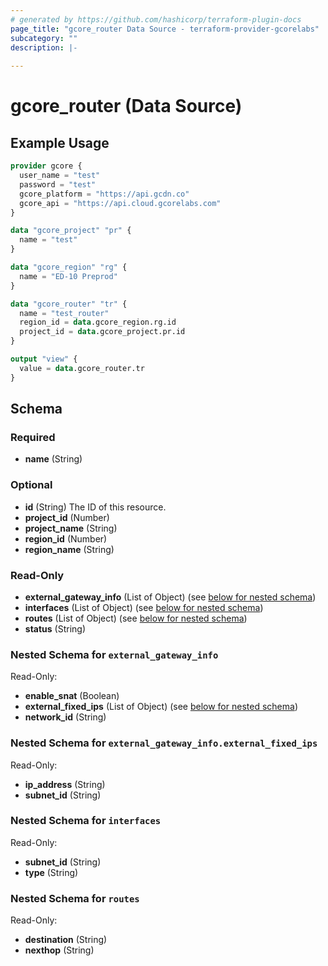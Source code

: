 ```yaml
---
# generated by https://github.com/hashicorp/terraform-plugin-docs
page_title: "gcore_router Data Source - terraform-provider-gcorelabs"
subcategory: ""
description: |-
  
---
```


# gcore_router (Data Source)



## Example Usage

```terraform
provider gcore {
  user_name = "test"
  password = "test"
  gcore_platform = "https://api.gcdn.co"
  gcore_api = "https://api.cloud.gcorelabs.com"
}

data "gcore_project" "pr" {
  name = "test"
}

data "gcore_region" "rg" {
  name = "ED-10 Preprod"
}

data "gcore_router" "tr" {
  name = "test_router"
  region_id = data.gcore_region.rg.id
  project_id = data.gcore_project.pr.id
}

output "view" {
  value = data.gcore_router.tr
}
```

<!-- schema generated by tfplugindocs -->
## Schema

### Required

- **name** (String)

### Optional

- **id** (String) The ID of this resource.
- **project_id** (Number)
- **project_name** (String)
- **region_id** (Number)
- **region_name** (String)

### Read-Only

- **external_gateway_info** (List of Object) (see [below for nested schema](#nestedatt--external_gateway_info))
- **interfaces** (List of Object) (see [below for nested schema](#nestedatt--interfaces))
- **routes** (List of Object) (see [below for nested schema](#nestedatt--routes))
- **status** (String)

<a id="nestedatt--external_gateway_info"></a>
### Nested Schema for `external_gateway_info`

Read-Only:

- **enable_snat** (Boolean)
- **external_fixed_ips** (List of Object) (see [below for nested schema](#nestedobjatt--external_gateway_info--external_fixed_ips))
- **network_id** (String)

<a id="nestedobjatt--external_gateway_info--external_fixed_ips"></a>
### Nested Schema for `external_gateway_info.external_fixed_ips`

Read-Only:

- **ip_address** (String)
- **subnet_id** (String)



<a id="nestedatt--interfaces"></a>
### Nested Schema for `interfaces`

Read-Only:

- **subnet_id** (String)
- **type** (String)


<a id="nestedatt--routes"></a>
### Nested Schema for `routes`

Read-Only:

- **destination** (String)
- **nexthop** (String)


